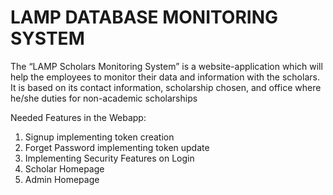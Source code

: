 # LAMP DATABASE MONITORING SYSTEM

The “LAMP Scholars Monitoring System” is a website-application which will help the employees to monitor their data and information with the scholars. It is based on its contact information, scholarship chosen, and office where he/she duties for non-academic scholarships



Needed Features in the Webapp:

1. Signup implementing token creation
2. Forget Password implementing token update
3. Implementing Security Features on Login
4. Scholar Homepage
5. Admin Homepage
